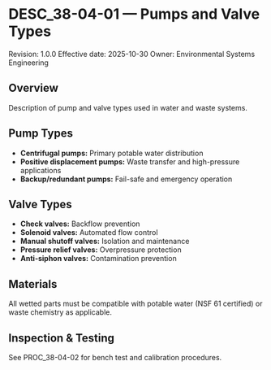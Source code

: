 # DESC_38-04-01 — Pumps and Valve Types
Revision: 1.0.0
Effective date: 2025-10-30
Owner: Environmental Systems Engineering

## Overview
Description of pump and valve types used in water and waste systems.

## Pump Types
- **Centrifugal pumps:** Primary potable water distribution
- **Positive displacement pumps:** Waste transfer and high-pressure applications
- **Backup/redundant pumps:** Fail-safe and emergency operation

## Valve Types
- **Check valves:** Backflow prevention
- **Solenoid valves:** Automated flow control
- **Manual shutoff valves:** Isolation and maintenance
- **Pressure relief valves:** Overpressure protection
- **Anti-siphon valves:** Contamination prevention

## Materials
All wetted parts must be compatible with potable water (NSF 61 certified) or waste chemistry as applicable.

## Inspection & Testing
See PROC_38-04-02 for bench test and calibration procedures.
